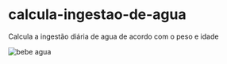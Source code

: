 # calcula-ingestao-de-agua
Calcula a ingestão diária de agua de acordo com o peso e idade

![bebe agua](https://user-images.githubusercontent.com/47642347/180104483-6569be9e-bd08-4c2c-92ab-5d86d034305c.png)

